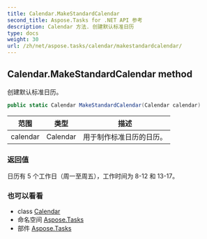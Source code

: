 ```yaml
---
title: Calendar.MakeStandardCalendar
second_title: Aspose.Tasks for .NET API 参考
description: Calendar 方法. 创建默认标准日历
type: docs
weight: 30
url: /zh/net/aspose.tasks/calendar/makestandardcalendar/
---
```

## Calendar.MakeStandardCalendar method

创建默认标准日历。

```csharp
public static Calendar MakeStandardCalendar(Calendar calendar)
```

| 范围 | 类型 | 描述 |
| --- | --- | --- |
| calendar | Calendar | 用于制作标准日历的日历。 |

### 返回值

日历有 5 个工作日（周一至周五），工作时间为 8-12 和 13-17。

### 也可以看看

* class [Calendar](../)
* 命名空间 [Aspose.Tasks](../../calendar/)
* 部件 [Aspose.Tasks](../../../)


